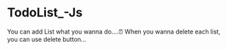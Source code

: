 # TodoList_-Js

You can add List what you wanna do....⏰
When you wanna delete each list, you can use delete button...
